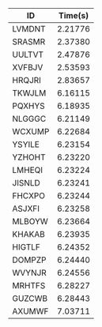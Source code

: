 |ID|Time(s)|
|-|-|
|LVMDNT|2.21776|
|SRASMR|2.37380|
|UULTVT|2.47876|
|XVFBJV|2.53593|
|HRQJRI|2.83657|
|TKWJLM|6.16115|
|PQXHYS|6.18935|
|NLGGGC|6.21149|
|WCXUMP|6.22684|
|YSYILE|6.23154|
|YZHOHT|6.23220|
|LMHEQI|6.23224|
|JISNLD|6.23241|
|FHCXPO|6.23244|
|ASJXFI|6.23258|
|MLBOYW|6.23664|
|KHAKAB|6.23935|
|HIGTLF|6.24352|
|DOMPZP|6.24440|
|WVYNJR|6.24556|
|MRHTFS|6.28227|
|GUZCWB|6.28443|
|AXUMWF|7.03711|
